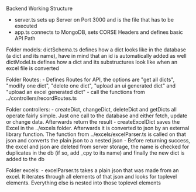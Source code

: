 Backend Working Structure

- server.ts sets up Server on Port 3000 and is the file that has to be executed
- app.ts connects to MongoDB, sets CORSE Headers and defines basic API Path

Folder models:
    dictSchema.ts defines how a dict looks like in the database (a dict and its name), have in mind that an id is automatically added as well
    dictModel.ts defines how a dict and its substructures look like when an excel file is converted

Folder Routes:
    - Defines Routes for API, the options are "get all dicts", "modify one dict", "delete one dict", "upload an ui generated dict" and "upload an excel generated dict"
    - call the functions from ../controllers/recordRoutes.ts

Folder controllers:
    - createDict, changeDict, deleteDict and getDicts all operate fairly simple. Just one call to the database and either fetch, update or change data. Afterwards return the result
    - createExcelDict saves the Excel in the ../excels folder. Afterwards it is converted to json by an external library function. The function from ../excels/excelParser.ts is called on that json and converts the plain json to a nested json
    - Before returning success, the excel and json are deleted from server storage, the name is checked for duplicates in the db (if so, add _cpy to its name) and finally the new dict is added
    to the db

Folder excels:
    - excelParser.ts takes a plain json that was made from an excel. It iterates through all elements of that json and looks for toplevel elements. Everything else is nested into those toplevel elements


